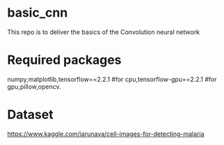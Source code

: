 # basic_cnn

This repo is to deliver the basics of the Convolution neural network

# Required packages

numpy,matplotlib,tensorflow==2.2.1  #for cpu,tensorflow-gpu==2.2.1 #for gpu,pillow,opencv.



# Dataset
https://www.kaggle.com/iarunava/cell-images-for-detecting-malaria
